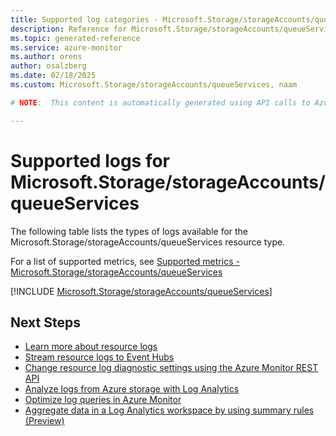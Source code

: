 ```yaml
---
title: Supported log categories - Microsoft.Storage/storageAccounts/queueServices
description: Reference for Microsoft.Storage/storageAccounts/queueServices in Azure Monitor Logs.
ms.topic: generated-reference
ms.service: azure-monitor
ms.author: orens
author: osalzberg
ms.date: 02/18/2025
ms.custom: Microsoft.Storage/storageAccounts/queueServices, naam

# NOTE:  This content is automatically generated using API calls to Azure. Any edits made on these files will be overwritten in the next run of the script. 

---
```





# Supported logs for Microsoft.Storage/storageAccounts/queueServices  
The following table lists the types of logs available for the Microsoft.Storage/storageAccounts/queueServices resource type.
  
  
  
For a list of supported metrics, see [Supported metrics - Microsoft.Storage/storageAccounts/queueServices](../supported-metrics/microsoft-storage-storageaccounts-queueservices-metrics.md)  
  

  
[!INCLUDE [Microsoft.Storage/storageAccounts/queueServices](~/reusable-content/ce-skilling/azure/includes/azure-monitor/reference/logs/microsoft-storage-storageaccounts-queueservices-logs-include.md)]  
  

## Next Steps

* [Learn more about resource logs](/azure/azure-monitor/essentials/platform-logs-overview)
* [Stream resource logs to Event Hubs](/azure/azure-monitor/essentials/resource-logs#send-to-azure-event-hubs)
* [Change resource log diagnostic settings using the Azure Monitor REST API](/rest/api/monitor/diagnosticsettings)
* [Analyze logs from Azure storage with Log Analytics](/azure/azure-monitor/essentials/resource-logs#send-to-log-analytics-workspace)
* [Optimize log queries in Azure Monitor](/azure/azure-monitor/logs/query-optimization)
* [Aggregate data in a Log Analytics workspace by using summary rules (Preview)](/azure/azure-monitor/logs/summary-rules)